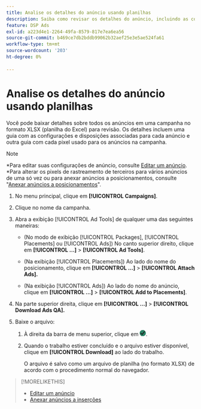 ```yaml
---
title: Analise os detalhes do anúncio usando planilhas
description: Saiba como revisar os detalhes do anúncio, incluindo as configurações do anúncio e disposições associadas, usando planilhas.
feature: DSP Ads
exl-id: a223d4e1-2264-49fa-8579-817e7ea6ea56
source-git-commit: b469ce7db2bddb99062b32aef25e3e5ae524fa61
workflow-type: tm+mt
source-wordcount: '203'
ht-degree: 0%

---
```


# Analise os detalhes do anúncio usando planilhas

Você pode baixar detalhes sobre todos os anúncios em uma campanha no formato XLSX (planilha do Excel) para revisão. Os detalhes incluem uma guia com as configurações e disposições associadas para cada anúncio e outra guia com cada pixel usado para os anúncios na campanha.

>[!NOTE]
>
>*Para editar suas configurações de anúncio, consulte [Editar um anúncio](/help/dsp/campaign-management/ads/ad-edit.md).
>*Para alterar os pixels de rastreamento de terceiros para vários anúncios de uma só vez ou para anexar anúncios a posicionamentos, consulte &quot;[Anexar anúncios a posicionamentos](/help/dsp/campaign-management/ads/ad-attach-to-placement.md)&quot;.

1. No menu principal, clique em **[!UICONTROL Campaigns]**.

1. Clique no nome da campanha.

1. Abra a exibição [!UICONTROL Ad Tools] de qualquer uma das seguintes maneiras:

   * (No modo de exibição [!UICONTROL Packages], [!UICONTROL Placements] ou [!UICONTROL Ads]) No canto superior direito, clique em **[!UICONTROL ...]** > **[!UICONTROL Ad Tools]**.

   * (Na exibição [!UICONTROL Placements]) Ao lado do nome do posicionamento, clique em **[!UICONTROL ...]** > **[!UICONTROL Attach Ads].**

   * (Na exibição [!UICONTROL Ads]) Ao lado do nome do anúncio, clique em **[!UICONTROL ...]** > **[!UICONTROL Add to Placements]**.

1. Na parte superior direita, clique em **[!UICONTROL ...]** > **[!UICONTROL Download Ads QA].**

1. Baixe o arquivo:

   1. À direita da barra de menu superior, clique em ![Trabalhos](/help/dsp/assets/downloads.png).

   1. Quando o trabalho estiver concluído e o arquivo estiver disponível, clique em **[!UICONTROL Download]** ao lado do trabalho.

      O arquivo é salvo como um arquivo de planilha (no formato XLSX) de acordo com o procedimento normal do navegador.

>[!MORELIKETHIS]
>
>* [Editar um anúncio](/help/dsp/campaign-management/ads/ad-edit.md)
>* [Anexar anúncios a inserções](/help/dsp/campaign-management/ads/ad-attach-to-placement.md)

